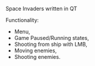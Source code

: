 Space Invaders written in QT

Functionality:
- Menu,
- Game Paused/Running states,
- Shooting from ship with LMB,
- Moving enemies,
- Shooting enemies.
